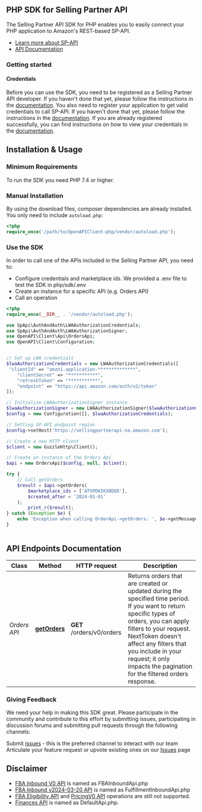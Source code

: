 ## PHP SDK for Selling Partner API

The Selling Partner API SDK for PHP enables you to easily connect your PHP application to Amazon's REST-based SP-API.

* [Learn more about SP-API](https://developer.amazonservices.com/)
* [API Documentation](https://developer-docs.amazon.com/sp-api/)

### Getting started

#### Credentials

Before you can use the SDK, you need to be registered as a Selling Partner API developer. If you haven't done that yet, please follow the instructions in the [documentation](https://developer-docs.amazon.com/sp-api/docs/sp-api-registration-overview).
You also need to register your application to get valid credentials to call SP-API. If you haven't done that yet, please follow the instructions in the [documentation](https://developer-docs.amazon.com/sp-api/docs/registering-your-application).
If you are already registered successfully, you can find instructions on how to view your credentials in the [documentation](https://developer-docs.amazon.com/sp-api/docs/viewing-your-application-information-and-credentials).

## Installation & Usage

### Minimum Requirements

To run the SDK you need PHP 7.4 or higher.


### Manual Installation

By using the download files, composer dependencies are already installed. You only need to include `autoload.php`:

```php
<?php
require_once('/path/to/OpenAPIClient-php/vendor/autoload.php');
```

### Use the SDK

In order to call one of the APIs included in the Selling Partner API, you need to:
* Configure credentials and marketplace ids. We provided a .env file to test the SDK in php/sdk/.env
* Create an instance for a specific API (e.g. Orders API)
* Call an operation

```php
<?php
require_once(__DIR__ . '/vendor/autoload.php');

use SpApi\AuthAndAuth\LWAAuthorizationCredentials;
use SpApi\AuthAndAuth\LWAAuthorizationSigner;
use OpenAPI\Client\Api\OrdersApi;
use OpenAPI\Client\Configuration;


// Set up LWA credentials
$lwaAuthorizationCredentials = new LWAAuthorizationCredentials([
 "clientId" => "amzn1.application-**************",
    "clientSecret" => "***********",
    "refreshToken" => "***********",
    "endpoint" => "https://api.amazon.com/auth/o2/token"
]);

// Initialize LWAAuthorizationSigner instance
$lwaAuthorizationSigner = new LWAAuthorizationSigner($lwaAuthorizationCredentials);
$config = new Configuration([], $lwaAuthorizationCredentials);

// Setting SP-API endpoint region 
$config->setHost('https://sellingpartnerapi-na.amazon.com');

// Create a new HTTP client 
$client = new GuzzleHttp\Client();

// Create an instance of the Orders Api 
$api = new OrdersApi($config, null, $client);

try {
    // Call getOrders
    $result = $api->getOrders(
        $marketplace_ids = ['ATVPDKIKX0DER'],
        $created_after = '2024-01-01'
    );
        print_r($result);
} catch (Exception $e) {
    echo 'Exception when calling OrderApi->getOrders: ', $e->getMessage(), PHP_EOL;
}



```


## API Endpoints Documentation

Class | Method                                           | HTTP request | Description
------------ |--------------------------------------------------| ------------- | -------------
*Orders API* | [**getOrders**](docs/Api/OrdersApi.md#getorders) | **GET** /orders/v0/orders | Returns orders that are created or updated during the specified time period. If you want to return specific types of orders, you can apply filters to your request. NextToken doesn't affect any filters that you include in your request; it only impacts the pagination for the filtered orders response.


### Giving Feedback

We need your help in making this SDK great. Please participate in the community and contribute to this effort by submitting issues, participating in discussion forums and submitting pull requests through the following channels:

Submit [issues][sdk-issues] - this is the preferred channel to interact with our team
Articulate your feature request or upvote existing ones on our [Issues][sdk-issues] page

[sdk-issues]: https://github.com/amzn/selling-partner-api-sdk/issues



## Disclaimer

- [FBA Inbound V0 API](https://developer-docs.amazon.com/sp-api/docs/fulfillment-inbound-api-v0-reference) is named as FBAInboundApi.php
- [FBA Inbound v2024-03-20 API](https://developer-docs.amazon.com/sp-api/docs/fulfillment-inbound-api-v2024-03-20-reference) is named as FulfillmentInboundApi.php
- [FBA Eligibility API](https://developer-docs.amazon.com/sp-api/docs/fbainboundeligibility-api-v1-model) and [PricingV0 API](https://developer-docs.amazon.com/sp-api/docs/product-pricing-api-v0-reference) operations are still not supported.
- [Finances API](https://developer-docs.amazon.com/sp-api/docs/finances-api-v2024-06-19-reference) is named as DefaultApi.php.